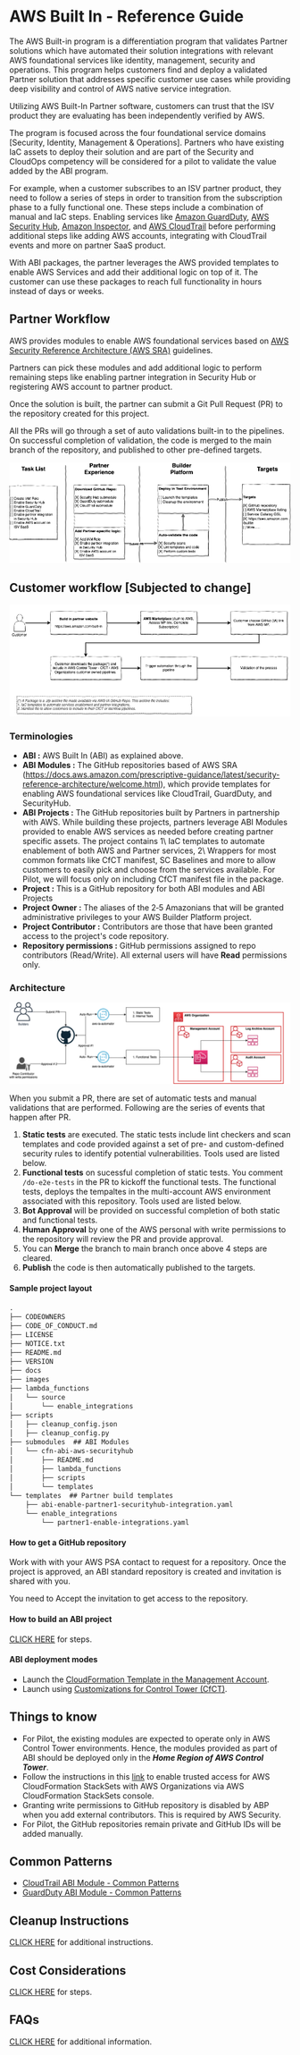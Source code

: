 # AWS Built In - Reference Guide

The AWS Built-in program is a differentiation program that validates Partner solutions which have automated their solution integrations with relevant AWS foundational services like identity, management, security and operations.  This program helps customers find and deploy a validated Partner solution that addresses specific customer use cases while providing deep visibility and control of AWS native service integration.

Utilizing AWS Built-In Partner software, customers can trust that the ISV product they are evaluating has been independently verified by AWS.

The program is focused across the four foundational service domains [Security, Identity, Management & Operations]. Partners who have existing IaC assets to deploy their solution and are part of the Security and CloudOps competency will be considered for a pilot to validate the value added by the ABI program. 

For example, when a customer subscribes to an ISV partner product, they need to follow a series of steps in order to transition from the subscription phase to a fully functional one. These steps include a combination of manual and IaC steps. Enabling services like [Amazon GuardDuty](https://aws.amazon.com/guardduty/), [AWS Security Hub](https://aws.amazon.com/security-hub/), [Amazon Inspector](https://aws.amazon.com/inspector/), and [AWS CloudTrail](https://aws.amazon.com/cloudtrail/) before performing additional steps like adding AWS accounts, integrating with CloudTrail events and more on partner SaaS product.

With ABI packages, the partner leverages the AWS provided templates to enable AWS Services and add their additional logic on top of it. The customer can use these packages to reach full functionality in hours instead of days or weeks.

## Partner Workflow

AWS provides modules to enable AWS foundational services based on [AWS Security Reference Architecture (AWS SRA)](https://docs.aws.amazon.com/prescriptive-guidance/latest/security-reference-architecture/welcome.html) guidelines. 

Partners can pick these modules and add additional logic to perform remaining steps like enabling partner integration in Security Hub or registering AWS account to partner product.

Once the solution is built, the partner can submit a Git Pull Request (PR) to the repository created for this project. 

All the PRs will go through a set of auto validations built-in to the pipelines. On successful completion of validation, the code is merged to the main branch of the repository, and published to other pre-defined targets.

![Partner Workflow](/images/partner_workflow.png)


## Customer workflow [Subjected to change]

![Customer Workflow](/images/customer_workflow.png)


### Terminologies

* **ABI :**   AWS Built In (ABI)  as explained above.
* **ABI Modules :** The GitHub repositories based of AWS SRA (https://docs.aws.amazon.com/prescriptive-guidance/latest/security-reference-architecture/welcome.html), which provide templates for enabling AWS foundational services like CloudTrail, GuardDuty, and SecurityHub.
* **ABI Projects :** The GitHub repositories built by Partners in partnership with AWS. While building these projects, partners leverage ABI Modules provided to enable AWS services as needed before creating partner specific assets. The project contains 1\ IaC templates to automate enablement of both AWS and Partner services, 2\ Wrappers for most common formats like CfCT manifest, SC Baselines and more to allow customers to easily pick and choose from the services available. For Pilot, we will focus only on including CfCT manifest file in the package.
* **Project :** This is a GitHub repository for both ABI modules and ABI Projects
* **Project Owner :** The aliases of the 2‑5 Amazonians that will be granted administrative privileges to your AWS Builder Platform project.
* **Project Contributor :** Contributors are those that have been granted access to the project's code repository.
* **Repository permissions :** GitHub permissions assigned to repo contributors (Read/Write). All external users will have **Read** permissions only. 


### Architecture

![ABI Architecture](images/abi-architecture.png)

When you submit a PR, there are set of automatic tests and manual validations that are performed. Following are the series of events that happen after PR.
1. **Static tests** are executed. The static tests include lint checkers and scan templates and code provided against a set of pre- and custom-defined security rules to identify potential vulnerabilities. Tools used are listed below.
2. **Functional tests** on sucessful completion of static tests. You comment `/do-e2e-tests` in the PR to kickoff the functional tests. The functional tests, deploys the tempaltes in the multi-account AWS environment associated with this repository. Tools used are listed below.
3. **Bot Approval** will be provided on successful completion of both static and functional tests. 
4. **Human Approval** by one of the AWS personal with write permissions to the repository will review the PR and provide approval.
5. You can **Merge** the branch to main branch once above 4 steps are cleared.
6. **Publish** the code is then automatically published to the targets.


#### Sample project layout

```
.
├── CODEOWNERS
├── CODE_OF_CONDUCT.md
├── LICENSE
├── NOTICE.txt
├── README.md
├── VERSION
├── docs
├── images
├── lambda_functions
│   └── source
│       └── enable_integrations
├── scripts
│   ├── cleanup_config.json
│   ├── cleanup_config.py
├── submodules  ## ABI Modules
│   └── cfn-abi-aws-securityhub
│       ├── README.md
│       ├── lambda_functions
│       ├── scripts
│       └── templates
└── templates  ## Partner build templates
    ├── abi-enable-partner1-securityhub-integration.yaml
    └── enable_integrations
        └── partner1-enable-integrations.yaml
```
#### How to get a GitHub repository

Work with with your AWS PSA contact to request for a repository. Once the project is approved, an ABI standard repository is created and invitation is shared with you. 

You need to Accept the invitation to get access to the repository.

#### How to build an ABI project 

[CLICK HERE](docs/how-to-build-abi-project.md) for steps. 

#### ABI deployment modes

* Launch the [CloudFormation Template in the Management Account](docs/launch-using-cloudformation.md).
* Launch using [Customizations for Control Tower (CfCT)](docs/launch-using-cfct.md).

## Things to know

* For Pilot, the existing modules are expected to operate only in AWS Control Tower environments. Hence, the modules provided as part of ABI should be deployed only in the ***Home Region of AWS Control Tower***.
* Follow the instructions in this [link](https://docs.aws.amazon.com/AWSCloudFormation/latest/UserGuide/stacksets-orgs-enable-trusted-access.html) to enable trusted access for AWS CloudFormation StackSets with AWS Organizations via AWS CloudFormation StackSets console.
* Granting write permissions to GitHub repository is disabled by ABP when you add external contributors. This is required by AWS Security.
* For Pilot, the GitHub repositories remain private and GitHub IDs will be added manually.

## Common Patterns

* [CloudTrail ABI Module - Common Patterns](docs/sample-patterns/cloudtrail-patterns.md)
* [GuardDuty ABI Module - Common Patterns](docs/sample-patterns/guardduty-patterns.md)

## Cleanup Instructions

[CLICK HERE](docs/cleanup-instructions.md) for additional instructions. 


## Cost Considerations

[CLICK HERE](docs/cost-considerations.md) for steps. 

## FAQs

[CLICK HERE](docs/faqs.md) for additional information. 
